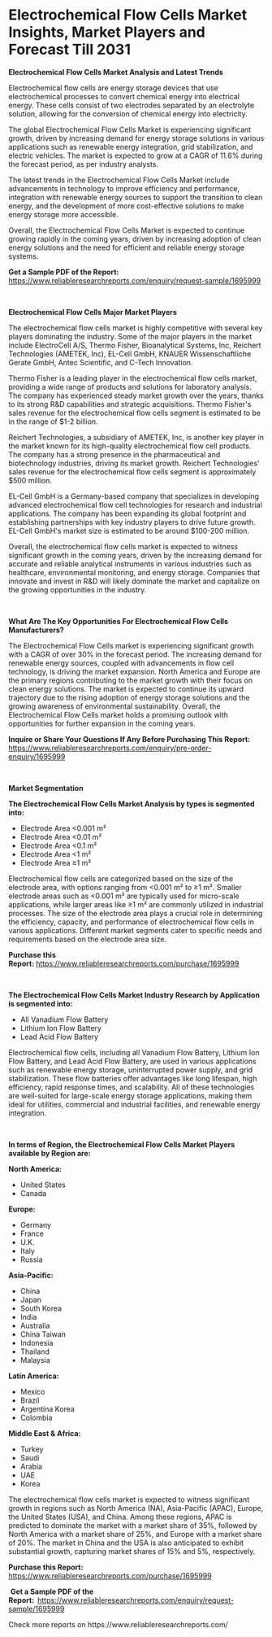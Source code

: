 <p><h1>Electrochemical Flow Cells Market Insights, Market Players and Forecast Till 2031</h1></p><p><strong>Electrochemical Flow Cells Market Analysis and Latest Trends</strong></p>
<p><p>Electrochemical flow cells are energy storage devices that use electrochemical processes to convert chemical energy into electrical energy. These cells consist of two electrodes separated by an electrolyte solution, allowing for the conversion of chemical energy into electricity.</p><p>The global Electrochemical Flow Cells Market is experiencing significant growth, driven by increasing demand for energy storage solutions in various applications such as renewable energy integration, grid stabilization, and electric vehicles. The market is expected to grow at a CAGR of 11.6% during the forecast period, as per industry analysts.</p><p>The latest trends in the Electrochemical Flow Cells Market include advancements in technology to improve efficiency and performance, integration with renewable energy sources to support the transition to clean energy, and the development of more cost-effective solutions to make energy storage more accessible.</p><p>Overall, the Electrochemical Flow Cells Market is expected to continue growing rapidly in the coming years, driven by increasing adoption of clean energy solutions and the need for efficient and reliable energy storage systems.</p></p>
<p><strong>Get a Sample PDF of the Report:&nbsp;</strong> <a href="https://www.reliableresearchreports.com/enquiry/request-sample/1695999">https://www.reliableresearchreports.com/enquiry/request-sample/1695999</a></p>
<p>&nbsp;</p>
<p><strong>Electrochemical Flow Cells Major Market Players</strong></p>
<p><p>The electrochemical flow cells market is highly competitive with several key players dominating the industry. Some of the major players in the market include ElectroCell A/S, Thermo Fisher, Bioanalytical Systems, Inc, Reichert Technologies (AMETEK, Inc), EL-Cell GmbH, KNAUER Wissenschaftliche Gerate GmbH, Antec Scientific, and C-Tech Innovation.</p><p>Thermo Fisher is a leading player in the electrochemical flow cells market, providing a wide range of products and solutions for laboratory analysis. The company has experienced steady market growth over the years, thanks to its strong R&D capabilities and strategic acquisitions. Thermo Fisher's sales revenue for the electrochemical flow cells segment is estimated to be in the range of $1-2 billion.</p><p>Reichert Technologies, a subsidiary of AMETEK, Inc, is another key player in the market known for its high-quality electrochemical flow cell products. The company has a strong presence in the pharmaceutical and biotechnology industries, driving its market growth. Reichert Technologies' sales revenue for the electrochemical flow cells segment is approximately $500 million.</p><p>EL-Cell GmbH is a Germany-based company that specializes in developing advanced electrochemical flow cell technologies for research and industrial applications. The company has been expanding its global footprint and establishing partnerships with key industry players to drive future growth. EL-Cell GmbH's market size is estimated to be around $100-200 million.</p><p>Overall, the electrochemical flow cells market is expected to witness significant growth in the coming years, driven by the increasing demand for accurate and reliable analytical instruments in various industries such as healthcare, environmental monitoring, and energy storage. Companies that innovate and invest in R&D will likely dominate the market and capitalize on the growing opportunities in the industry.</p></p>
<p>&nbsp;</p>
<p><strong>What Are The Key Opportunities For Electrochemical Flow Cells Manufacturers?</strong></p>
<p><p>The Electrochemical Flow Cells market is experiencing significant growth with a CAGR of over 30% in the forecast period. The increasing demand for renewable energy sources, coupled with advancements in flow cell technology, is driving the market expansion. North America and Europe are the primary regions contributing to the market growth with their focus on clean energy solutions. The market is expected to continue its upward trajectory due to the rising adoption of energy storage solutions and the growing awareness of environmental sustainability. Overall, the Electrochemical Flow Cells market holds a promising outlook with opportunities for further expansion in the coming years.</p></p>
<p><strong>Inquire or Share Your Questions If Any Before Purchasing This Report:</strong> <a href="https://www.reliableresearchreports.com/enquiry/pre-order-enquiry/1695999">https://www.reliableresearchreports.com/enquiry/pre-order-enquiry/1695999</a></p>
<p>&nbsp;</p>
<p><strong>Market Segmentation</strong></p>
<p><strong>The Electrochemical Flow Cells Market Analysis by types is segmented into:</strong></p>
<p><ul><li>Electrode Area <0.001 m²</li><li>Electrode Area <0.01 m²</li><li>Electrode Area <0.1 m²</li><li>Electrode Area <1 m²</li><li>Electrode Area ≥1 m²</li></ul></p>
<p><p>Electrochemical flow cells are categorized based on the size of the electrode area, with options ranging from <0.001 m² to ≥1 m². Smaller electrode areas such as <0.001 m² are typically used for micro-scale applications, while larger areas like ≥1 m² are commonly utilized in industrial processes. The size of the electrode area plays a crucial role in determining the efficiency, capacity, and performance of electrochemical flow cells in various applications. Different market segments cater to specific needs and requirements based on the electrode area size.</p></p>
<p><strong>Purchase this Report:&nbsp;</strong><a href="https://www.reliableresearchreports.com/purchase/1695999">https://www.reliableresearchreports.com/purchase/1695999</a></p>
<p>&nbsp;</p>
<p><strong>The Electrochemical Flow Cells Market Industry Research by Application is segmented into:</strong></p>
<p><ul><li>All Vanadium Flow Battery</li><li>Lithium Ion Flow Battery</li><li>Lead Acid Flow Battery</li></ul></p>
<p><p>Electrochemical flow cells, including all Vanadium Flow Battery, Lithium Ion Flow Battery, and Lead Acid Flow Battery, are used in various applications such as renewable energy storage, uninterrupted power supply, and grid stabilization. These flow batteries offer advantages like long lifespan, high efficiency, rapid response times, and scalability. All of these technologies are well-suited for large-scale energy storage applications, making them ideal for utilities, commercial and industrial facilities, and renewable energy integration.</p></p>
<p>&nbsp;</p>
<p><strong>In terms of Region, the Electrochemical Flow Cells Market Players available by Region are:</strong></p>
<p>
    <p> <strong> North America: </strong>
        <ul>
            <li>United States</li>
            <li>Canada</li>
        </ul>
        </p> 
    <p> <strong> Europe: </strong>
        <ul>
            <li>Germany</li>
            <li>France</li>
            <li>U.K.</li>
            <li>Italy</li>
            <li>Russia</li>
        </ul>
        </p> 
    <p> <strong> Asia-Pacific: </strong>
        <ul>
            <li>China</li>
            <li>Japan</li>
            <li>South Korea</li>
            <li>India</li>
            <li>Australia</li>
            <li>China Taiwan</li>
            <li>Indonesia</li>
            <li>Thailand</li>
            <li>Malaysia</li>
        </ul>
        </p> 
    <p> <strong> Latin America: </strong>
        <ul>
            <li>Mexico</li>
            <li>Brazil</li>
            <li>Argentina Korea</li>
            <li>Colombia</li>
        </ul>
        </p> 
    <p> <strong> Middle East & Africa: </strong>
        <ul>
            <li>Turkey</li>
            <li>Saudi</li>
            <li>Arabia</li>
            <li>UAE</li>
            <li>Korea</li>
        </ul>
    </p>
    </p>
<p><p>The electrochemical flow cells market is expected to witness significant growth in regions such as North America (NA), Asia-Pacific (APAC), Europe, the United States (USA), and China. Among these regions, APAC is predicted to dominate the market with a market share of 35%, followed by North America with a market share of 25%, and Europe with a market share of 20%. The market in China and the USA is also anticipated to exhibit substantial growth, capturing market shares of 15% and 5%, respectively.</p></p>
<p><strong>Purchase this Report: </strong><a href="https://www.reliableresearchreports.com/purchase/1695999">https://www.reliableresearchreports.com/purchase/1695999</a></p>
<p>&nbsp;<strong>Get a Sample PDF of the Report:&nbsp;&nbsp;</strong><a href="https://www.reliableresearchreports.com/enquiry/request-sample/1695999">https://www.reliableresearchreports.com/enquiry/request-sample/1695999</a></p>
<p><strong></strong></p>
<p>Check more reports on https://www.reliableresearchreports.com/</p>